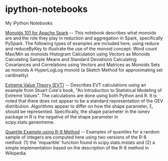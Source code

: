 # ipython-notebooks
My iPython Notebooks

[Monoids 101 for Apache Spark](http://nbviewer.ipython.org/gist/alreich/132e9bd0a396168aa1d0) -- This notebook describes what monoids are and the role they play in reduction and aggregation in Spark, specifically PySpark.  The following types of examples are included here, using reduce and reduceByKey to illustrate the use of the monoid concept:
    Word count
    Max/Min as monoids
    Histogram Calculation using Vectors as Monoids
    Calculating Sample Means and Standard Deviations
    Calculating Covariances and Correlations using Vectors and Matrices as Monoids
    Sets as monoids
    A HyperLogLog monoid (a Sketch Method for approximating set cardinality)

[Extreme Value Theory (EVT)](http://nbviewer.ipython.org/gist/alreich/8854279) -- Describes EVT calculations using an example from Stuart Cole's book, "An Introduction to Statistical Modeling of Extreme Values".  The calculations are done using both Python and R.  It is noted that there does not appear to be a standard representation of the GEV distribution. Algorithms appear to differ on how the shape parameter, ξ, should be represented. Specifically, the shape parameter in the ismev package in R is the negative of the shape parameter in scipy.stats.genextreme.

[Quantile Example using R-8 Method](http://nbviewer.ipython.org/gist/alreich/8984544) -- Examples of quantiles for a random sample of integers are computed here using two versions of the R-8 method: (1) the 'mquantile' function found in scipy.stats.mstats and (2) a simple implementation based on the description of the R-8 method in Wikipedia.
